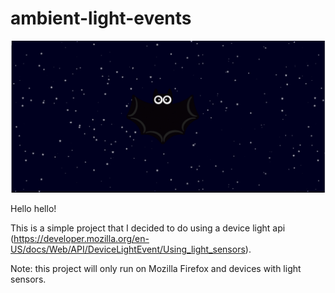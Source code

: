 # ambient-light-events

![ambient-light-events](resources/images/gif-ambient-light-events.gif)

Hello hello!

This is a simple project that I decided to do using a device light api (https://developer.mozilla.org/en-US/docs/Web/API/DeviceLightEvent/Using_light_sensors).

Note: this project will only run on Mozilla Firefox and devices with light sensors.
